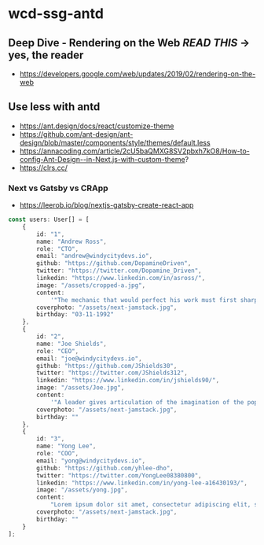 # wcd-ssg-antd

## Deep Dive - Rendering on the Web *READ THIS* &rarr; yes, the reader 
- https://developers.google.com/web/updates/2019/02/rendering-on-the-web

## Use less with antd
- https://ant.design/docs/react/customize-theme
- https://github.com/ant-design/ant-design/blob/master/components/style/themes/default.less
- https://annacoding.com/article/2cU5baQMXG8SV2pbxh7kO8/How-to-config-Ant-Design--in-Next.js-with-custom-theme?
- https://clrs.cc/


### Next vs Gatsby vs CRApp
- https://leerob.io/blog/nextjs-gatsby-create-react-app

```ts
const users: User[] = [
	{
		id: "1",
		name: "Andrew Ross",
		role: "CTO",
		email: "andrew@windycitydevs.io",
		github: "https://github.com/DopamineDriven",
		twitter: "https://twitter.com/Dopamine_Driven",
		linkedin: "https://www.linkedin.com/in/asross/",
		image: "/assets/cropped-a.jpg",
		content:
			'"The mechanic that would perfect his work must first sharpen his tools." - Confucius',
		coverphoto: "/assets/next-jamstack.jpg",
		birthday: "03-11-1992"
	},
	{
		id: "2",
		name: "Joe Shields",
		role: "CEO",
		email: "joe@windycitydevs.io",
		github: "https://github.com/JShields30",
		twitter: "https://twitter.com/JShields312",
		linkedin: "https://www.linkedin.com/in/jshields90/",
		image: "/assets/Joe.jpg",
		content:
			'"A leader gives articulation of the imagination of the population" - Jordan Peterson',
		coverphoto: "/assets/next-jamstack.jpg",
		birthday: ""
	},
	{
		id: "3",
		name: "Yong Lee",
		role: "COO",
		email: "yong@windycitydevs.io",
		github: "https://github.com/yhlee-dho",
		twitter: "https://twitter.com/YongLee08380800",
		linkedin: "https://www.linkedin.com/in/yong-lee-a16430193/",
		image: "/assets/yong.jpg",
		content:
			"Lorem ipsum dolor sit amet, consectetur adipiscing elit, sed do eiusmod tempor. ",
		coverphoto: "/assets/next-jamstack.jpg",
		birthday: ""
	}
];
```